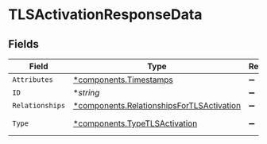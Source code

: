 # TLSActivationResponseData


## Fields

| Field                                                                                             | Type                                                                                              | Required                                                                                          | Description                                                                                       | Example                                                                                           |
| ------------------------------------------------------------------------------------------------- | ------------------------------------------------------------------------------------------------- | ------------------------------------------------------------------------------------------------- | ------------------------------------------------------------------------------------------------- | ------------------------------------------------------------------------------------------------- |
| `Attributes`                                                                                      | [*components.Timestamps](../../models/shared/timestamps.md)                                       | :heavy_minus_sign:                                                                                | N/A                                                                                               |                                                                                                   |
| `ID`                                                                                              | **string*                                                                                         | :heavy_minus_sign:                                                                                | N/A                                                                                               | aCtguUGZzb2W9Euo4moOR                                                                             |
| `Relationships`                                                                                   | [*components.RelationshipsForTLSActivation](../../models/shared/relationshipsfortlsactivation.md) | :heavy_minus_sign:                                                                                | N/A                                                                                               |                                                                                                   |
| `Type`                                                                                            | [*components.TypeTLSActivation](../../models/shared/typetlsactivation.md)                         | :heavy_minus_sign:                                                                                | Resource type.                                                                                    |                                                                                                   |